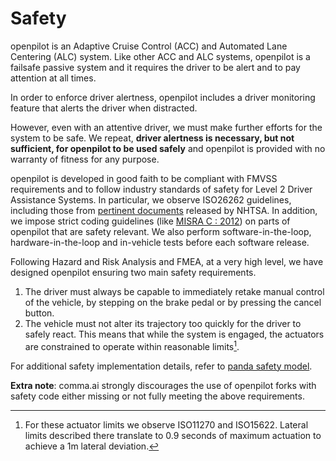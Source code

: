 # Safety

openpilot is an Adaptive Cruise Control (ACC) and Automated Lane Centering (ALC) system.
Like other ACC and ALC systems, openpilot is a failsafe passive system and it requires the
driver to be alert and to pay attention at all times.

In order to enforce driver alertness, openpilot includes a driver monitoring feature
that alerts the driver when distracted.

However, even with an attentive driver, we must make further efforts for the system to be
safe. We repeat, **driver alertness is necessary, but not sufficient, for openpilot to be
used safely** and openpilot is provided with no warranty of fitness for any purpose.

openpilot is developed in good faith to be compliant with FMVSS requirements and to follow
industry standards of safety for Level 2 Driver Assistance Systems. In particular, we observe
ISO26262 guidelines, including those from [pertinent documents](https://www.nhtsa.gov/sites/nhtsa.dot.gov/files/documents/13498a_812_573_alcsystemreport.pdf)
released by NHTSA. In addition, we impose strict coding guidelines (like [MISRA C : 2012](https://www.misra.org.uk/what-is-misra/))
on parts of openpilot that are safety relevant. We also perform software-in-the-loop,
hardware-in-the-loop and in-vehicle tests before each software release.

Following Hazard and Risk Analysis and FMEA, at a very high level, we have designed openpilot
ensuring two main safety requirements.

1. The driver must always be capable to immediately retake manual control of the vehicle,
   by stepping on the brake pedal or by pressing the cancel button.
2. The vehicle must not alter its trajectory too quickly for the driver to safely
   react. This means that while the system is engaged, the actuators are constrained
   to operate within reasonable limits[^1]. 

For additional safety implementation details, refer to [panda safety model](https://github.com/commaai/panda#safety-model).

**Extra note**: comma.ai strongly discourages the use of openpilot forks with safety code either missing or
  not fully meeting the above requirements.

[^1]: For these actuator limits we observe ISO11270 and ISO15622. Lateral limits described there translate to 0.9 seconds of maximum actuation to achieve a 1m lateral deviation. 

